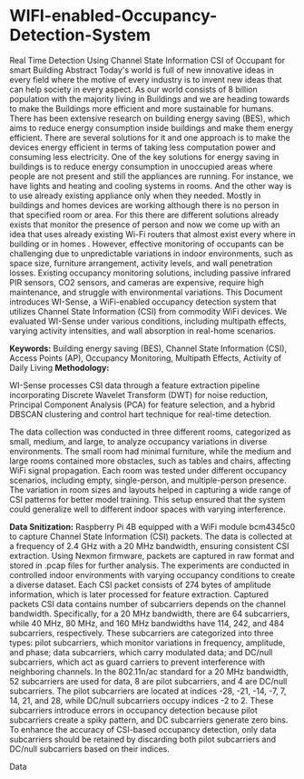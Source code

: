# WIFI-enabled-Occupancy-Detection-System
Real Time Detection Using Channel State Information CSI of Occupant for smart Building
Abstract
Today's world is full of new innovative ideas in every field where the motive of every industry is to invent new ideas that can help society in every aspect. As our world consists of 8 billion population with the majority living in Buildings and we are heading towards to make the Buildings more efficient and more sustainable for humans. There has been extensive research on building energy saving (BES), which aims to reduce energy consumption inside buildings and make them energy efficient. There are several solutions for it and one approach is to make the devices energy efficient in terms of taking less computation power and consuming less electricity. One of the key solutions for energy saving in buildings is to reduce energy consumption in unoccupied areas where people are not present and still the appliances are running. For instance, we have lights and heating and cooling systems in rooms. And the other way is to use already existing appliance only when they needed. Mostly in buildings and homes devices are working although there is no person in that specified room or area. For this there are different solutions already exists that monitor the presence of person and now we come up with an idea that uses already existing Wi-Fi routers that almost exist every where in building or in homes . However, effective monitoring of occupants can be challenging due to unpredictable variations in indoor environments, such as space size, furniture arrangement, activity levels, and wall penetration losses. Existing occupancy monitoring solutions, including passive infrared PIR sensors, CO2 sensors, and cameras are expensive, require high maintenance, and struggle with environmental variations. This Document introduces WI-Sense, a WiFi-enabled occupancy detection system that utilizes Channel State Information (CSI) from commodity WiFi devices. We evaluated WI-Sense under various conditions, including multipath effects, varying activity intensities, and wall absorption in real-home scenarios.


**Keywords:** Building energy saving (BES), Channel State Information (CSI), Access     Points (AP), Occupancy Monitoring, Multipath Effects, Activity of Daily Living 
**Methodology:**

WI-Sense processes CSI data through a feature extraction pipeline incorporating Discrete Wavelet Transform (DWT) for noise reduction, Principal Component Analysis (PCA) for feature selection, and a hybrid DBSCAN clustering and control hart technique for real-time detection.


The data collection was conducted in three different rooms, categorized as small, medium, and large, to analyze occupancy variations in diverse environments. The small room had minimal furniture, while the medium and large rooms contained more obstacles, such as tables and chairs, affecting WiFi signal propagation. Each room was tested under different occupancy scenarios, including empty, single-person, and multiple-person presence. The variation in room sizes and layouts helped in capturing a wide range of CSI patterns for better model training. This setup ensured that the system could generalize well to different indoor spaces with varying interference.



**Data Snitization:**
Raspberry Pi 4B equipped with a WiFi module bcm4345c0 to capture Channel State Information (CSI) packets. The data is collected at a frequency of 2.4 GHz with a 20 MHz bandwidth, ensuring consistent CSI extraction. Using Nexmon firmware, packets are captured in raw format and stored in .pcap files for further analysis. The experiments are conducted in controlled indoor environments with varying occupancy conditions to create a diverse dataset. Each CSI packet consists of 274 bytes of amplitude information, which is later processed for feature extraction.
Captured packets CSI data contains number of subcarriers depends on the channel bandwidth. Specifically, for a 20 MHz bandwidth, there are 64 subcarriers, while 40 MHz, 80 MHz, and 160 MHz bandwidths have 114, 242, and 484 subcarriers, respectively. These subcarriers are categorized into three types: pilot subcarriers, which monitor variations in frequency, amplitude, and phase; data subcarriers, which carry modulated data; and DC/null subcarriers, which act as guard carriers to prevent interference with neighboring channels. In the 802.11n/ac standard for a 20 MHz bandwidth, 52 subcarriers are used for data, 8 are pilot subcarriers, and 4 are DC/null subcarriers. The pilot subcarriers are located at indices -28, -21, -14, -7, 7, 14, 21, and 28, while DC/null subcarriers occupy indices -2 to 2. These subcarriers introduce errors in occupancy detection because pilot subcarriers create a spiky pattern, and DC subcarriers generate zero bins. To enhance the accuracy of CSI-based occupancy detection, only data subcarriers should be retained by discarding both pilot subcarriers and DC/null subcarriers based on their indices.


Data 

